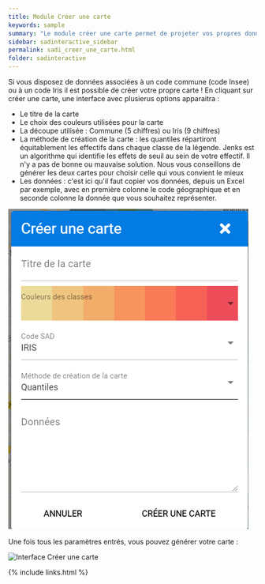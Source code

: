 ```yaml
---
title: Module Créer une carte
keywords: sample
summary: "Le module créer une carte permet de projeter vos propres données !"
sidebar: sadinteractive_sidebar
permalink: sadi_creer_une_carte.html
folder: sadinteractive
---
```


Si vous disposez de données associées à un code commune (code Insee) ou à un code Iris il est possible de créer votre propre carte ! En cliquant sur créer une carte, une interface avec plusierus options apparaitra : 
- Le titre de la carte
- Le choix des couleurs utilisées pour la carte
- La découpe utilisée : Commune (5 chiffres) ou Iris (9 chiffres)
- La méthode de création de la carte : les quantiles répartiront équitablement les effectifs dans chaque classe de la légende. Jenks est un algorithme qui identifie les effets de seuil au sein de votre effectif. Il n'y a pas de bonne ou mauvaise solution. Nous vous conseillons de générer les deux cartes pour choisir celle qui vous convient le mieux
- Les données : c'est ici qu'il faut copier vos données, depuis un Excel par exemple, avec en première colonne le code géographique et en seconde colonne la donnée que vous souhaitez représenter.

![Interface Créer une carte](images\sadi_creer_carte\interface_creer_carte.png)

Une fois tous les paramètres entrés, vous pouvez générer votre carte : 

![Interface Créer une carte](images\sadi_creer_carte\creer_carte.gif)

{% include links.html %}
